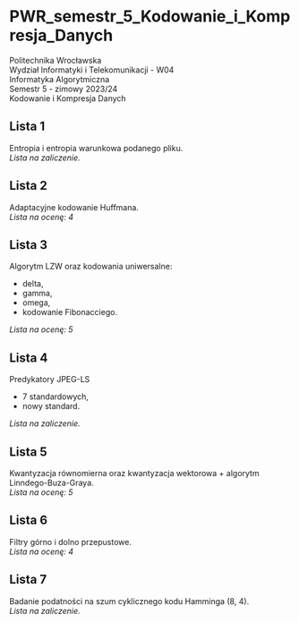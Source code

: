# PWR_semestr_5_Kodowanie_i_Kompresja_Danych

Politechnika Wrocławska\
Wydział Informatyki i Telekomunikacji - W04\
Informatyka Algorytmiczna\
Semestr 5 - zimowy 2023/24\
Kodowanie i Kompresja Danych

## Lista 1

Entropia i entropia warunkowa podanego pliku.\
*Lista na zaliczenie.*

## Lista 2

Adaptacyjne kodowanie Huffmana.\
*Lista na ocenę: 4*

## Lista 3

Algorytm LZW oraz kodowania uniwersalne:
- delta,
- gamma,
- omega,
- kodowanie Fibonacciego.

*Lista na ocenę: 5*

## Lista 4

Predykatory JPEG-LS
- 7 standardowych,
- nowy standard.

*Lista na zaliczenie.*

## Lista 5

Kwantyzacja równomierna oraz kwantyzacja wektorowa + algorytm Linndego-Buza-Graya.\
*Lista na ocenę: 5*

## Lista 6

Filtry górno i dolno przepustowe.\
*Lista na ocenę: 4*

## Lista 7

Badanie podatności na szum  cyklicznego kodu Hamminga (8, 4).\
*Lista na zaliczenie.*

